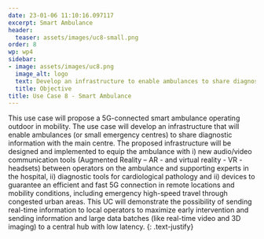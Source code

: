 ```yaml
---
date: 23-01-06 11:10:16.097117
excerpt: Smart Ambulance
header:
  teaser: assets/images/uc8-small.png
order: 8
wp: wp4
sidebar:
- image: assets/images/uc8.png
  image_alt: logo
  text: Develop an infrastructure to enable ambulances to share diagnostic information with the main centre, as well as to receive assistance froma remote expert.
  title: Objective
title: Use Case 8 - Smart Ambulance
---
```

This use case will propose a 5G-connected smart ambulance operating outdoor in mobility. The use case will develop an infrastructure that will enable ambulances (or small emergency centres) to share diagnostic information with the main centre. The proposed infrastructure will be designed and implemented to equip the ambulance with i) new audio/video communication tools (Augmented Reality – AR - and virtual reality - VR - headsets) between operators on the ambulance and supporting experts in the hospital, ii) diagnostic tools for cardiological pathology and ii) devices to guarantee an efficient and fast 5G connection in remote locations and mobility conditions, including emergency high-speed travel through congested urban areas. This UC will demonstrate the possibility of sending real-time information to local operators to maximize early intervention and sending information and large data batches (like real-time video and 3D imaging) to a central hub with low latency.
{: .text-justify}
